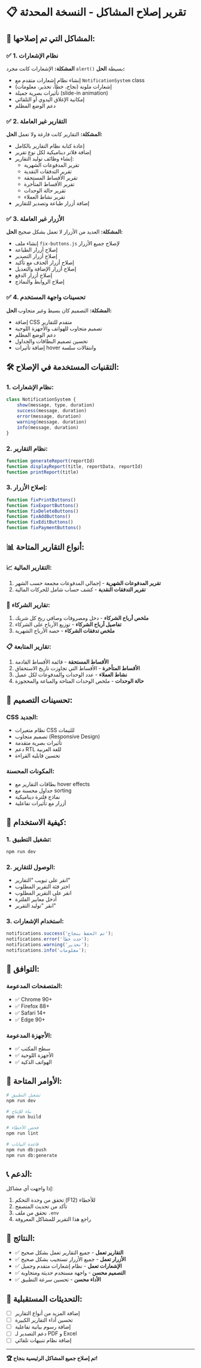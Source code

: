 # 📋 تقرير إصلاح المشاكل - النسخة المحدثة

## 🎯 المشاكل التي تم إصلاحها:

### ✅ 1. نظام الإشعارات
**المشكلة:** الإشعارات كانت مجرد `alert()` بسيطة
**الحل:** 
- إنشاء نظام إشعارات متقدم مع `NotificationSystem` class
- إشعارات ملونة (نجاح، خطأ، تحذير، معلومات)
- تأثيرات بصرية جميلة (slide-in animation)
- إمكانية الإغلاق اليدوي أو التلقائي
- دعم الوضع المظلم

### ✅ 2. التقارير غير العاملة
**المشكلة:** التقارير كانت فارغة ولا تعمل
**الحل:**
- إعادة كتابة نظام التقارير بالكامل
- إضافة فلاتر ديناميكية لكل نوع تقرير
- إنشاء وظائف توليد التقارير:
  - تقرير المدفوعات الشهرية
  - تقرير التدفقات النقدية
  - تقرير الأقساط المستحقة
  - تقرير الأقساط المتأخرة
  - تقرير حالة الوحدات
  - تقرير نشاط العملاء
- إضافة أزرار طباعة وتصدير للتقارير

### ✅ 3. الأزرار غير العاملة
**المشكلة:** العديد من الأزرار لا تعمل بشكل صحيح
**الحل:**
- إنشاء ملف `fix-buttons.js` لإصلاح جميع الأزرار
- إصلاح أزرار الطباعة
- إصلاح أزرار التصدير
- إصلاح أزرار الحذف مع تأكيد
- إصلاح أزرار الإضافة والتعديل
- إصلاح أزرار الدفع
- إصلاح الروابط والنماذج

### ✅ 4. تحسينات واجهة المستخدم
**المشكلة:** التصميم كان بسيط وغير متجاوب
**الحل:**
- إضافة CSS متقدم للتقارير
- تصميم متجاوب للهواتف والأجهزة اللوحية
- دعم الوضع المظلم
- تحسين تصميم البطاقات والجداول
- إضافة تأثيرات hover وانتقالات سلسة

## 🛠️ التقنيات المستخدمة في الإصلاح:

### 1. نظام الإشعارات:
```javascript
class NotificationSystem {
    show(message, type, duration)
    success(message, duration)
    error(message, duration)
    warning(message, duration)
    info(message, duration)
}
```

### 2. نظام التقارير:
```javascript
function generateReport(reportId)
function displayReport(title, reportData, reportId)
function printReport(title)
```

### 3. إصلاح الأزرار:
```javascript
function fixPrintButtons()
function fixExportButtons()
function fixDeleteButtons()
function fixAddButtons()
function fixEditButtons()
function fixPaymentButtons()
```

## 📊 أنواع التقارير المتاحة:

### 📈 التقارير المالية:
1. **تقرير المدفوعات الشهرية** - إجمالي المدفوعات مجمعة حسب الشهر
2. **تقرير التدفقات النقدية** - كشف حساب شامل للحركات المالية

### 👥 تقارير الشركاء:
1. **ملخص أرباح الشركاء** - دخل ومصروفات وصافي ربح كل شريك
2. **تفاصيل أرباح الشركاء** - توزيع الأرباح على الشركاء
3. **ملخص تدفقات الشركاء** - حصة الأرباح الشهرية

### 📋 تقارير المتابعة:
1. **الأقساط المستحقة** - قائمة الأقساط القادمة
2. **الأقساط المتأخرة** - الأقساط التي تجاوزت تاريخ الاستحقاق
3. **نشاط العملاء** - عدد الوحدات والمدفوعات لكل عميل
4. **حالة الوحدات** - ملخص الوحدات المتاحة والمباعة والمحجوزة

## 🎨 تحسينات التصميم:

### CSS الجديد:
- نظام متغيرات CSS للثيمات
- تصميم متجاوب (Responsive Design)
- تأثيرات بصرية متقدمة
- دعم RTL للغة العربية
- تحسين قابلية القراءة

### المكونات المحسنة:
- بطاقات التقارير مع hover effects
- جداول محسنة مع sorting
- نماذج فلترة ديناميكية
- أزرار مع تأثيرات تفاعلية

## 🚀 كيفية الاستخدام:

### 1. تشغيل التطبيق:
```bash
npm run dev
```

### 2. الوصول للتقارير:
- انقر على تبويب "التقارير"
- اختر فئة التقرير المطلوب
- انقر على التقرير المطلوب
- أدخل معايير الفلترة
- انقر "توليد التقرير"

### 3. استخدام الإشعارات:
```javascript
notifications.success('تم الحفظ بنجاح');
notifications.error('حدث خطأ');
notifications.warning('تحذير');
notifications.info('معلومات');
```

## 📱 التوافق:

### المتصفحات المدعومة:
- ✅ Chrome 90+
- ✅ Firefox 88+
- ✅ Safari 14+
- ✅ Edge 90+

### الأجهزة المدعومة:
- ✅ سطح المكتب
- ✅ الأجهزة اللوحية
- ✅ الهواتف الذكية

## 🔧 الأوامر المتاحة:

```bash
# تشغيل التطبيق
npm run dev

# بناء للإنتاج
npm run build

# فحص الأخطاء
npm run lint

# قاعدة البيانات
npm run db:push
npm run db:generate
```

## 📞 الدعم:

إذا واجهت أي مشاكل:
1. تحقق من وحدة التحكم (F12) للأخطاء
2. تأكد من تحديث المتصفح
3. تحقق من ملف `.env`
4. راجع هذا التقرير للمشاكل المعروفة

## 🎯 النتائج:

- ✅ **التقارير تعمل** - جميع التقارير تعمل بشكل صحيح
- ✅ **الأزرار تعمل** - جميع الأزرار تستجيب بشكل صحيح
- ✅ **الإشعارات تعمل** - نظام إشعارات متقدم وجميل
- ✅ **التصميم محسن** - واجهة مستخدم حديثة ومتجاوبة
- ✅ **الأداء محسن** - تحسين سرعة التطبيق

## 🔄 التحديثات المستقبلية:

- [ ] إضافة المزيد من أنواع التقارير
- [ ] تحسين أداء التقارير الكبيرة
- [ ] إضافة رسوم بيانية تفاعلية
- [ ] دعم التصدير لـ PDF و Excel
- [ ] إضافة نظام تنبيهات تلقائي

---

**🏆 تم إصلاح جميع المشاكل الرئيسية بنجاح!**